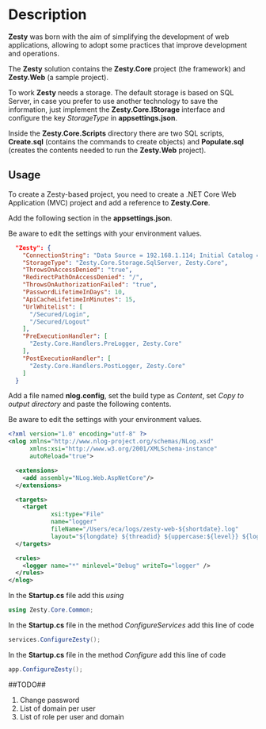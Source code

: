 # Description #

**Zesty** was born with the aim of simplifying the development of web applications, allowing to adopt some practices that improve development and operations.

The **Zesty** solution contains the **Zesty.Core** project (the framework) and **Zesty.Web** (a sample project).

To work **Zesty** needs a storage. The default storage is based on SQL Server, in case you prefer to use another technology to save the information, just implement the **Zesty.Core.IStorage** interface and configure the key *StorageType* in **appsettings.json**.

Inside the **Zesty.Core.Scripts** directory there are two SQL scripts, **Create.sql** (contains the commands to create objects) and **Populate.sql** (creates the contents needed to run the **Zesty.Web** project).

## Usage ##

To create a Zesty-based project, you need to create a .NET Core Web Application (MVC) project and add a reference to **Zesty.Core**.

Add the following section in the **appsettings.json**.

Be aware to edit the settings with your environment values.

```json
  "Zesty": {
    "ConnectionString": "Data Source = 192.168.1.114; Initial Catalog = Zesty; User Id = zestyUser; Password = zesty.Password.",
    "StorageType": "Zesty.Core.Storage.SqlServer, Zesty.Core",
    "ThrowsOnAccessDenied": "true",
    "RedirectPathOnAccessDenied": "/",
    "ThrowsOnAuthorizationFailed": "true",
    "PasswordLifetimeInDays": 10,
    "ApiCacheLifetimeInMinutes": 15,
    "UrlWhitelist": [
      "/Secured/Login",
      "/Secured/Logout"
    ],
    "PreExecutionHandler": [
      "Zesty.Core.Handlers.PreLogger, Zesty.Core"
    ],
    "PostExecutionHandler": [
      "Zesty.Core.Handlers.PostLogger, Zesty.Core"
    ]
  }
```

Add a file named **nlog.config**, set the build type as *Content*, set *Copy to output directory* and paste the following contents. 

Be aware to edit the settings with your environment values.

```xml
<?xml version="1.0" encoding="utf-8" ?>
<nlog xmlns="http://www.nlog-project.org/schemas/NLog.xsd"
      xmlns:xsi="http://www.w3.org/2001/XMLSchema-instance"
      autoReload="true">

  <extensions>
    <add assembly="NLog.Web.AspNetCore"/>
  </extensions>

  <targets>
    <target 
            xsi:type="File" 
            name="logger" 
            fileName="/Users/eca/logs/zesty-web-${shortdate}.log"
            layout="${longdate} ${threadid} ${uppercase:${level}} ${logger} ${message} ${exception:format=tostring}" />
  </targets>

  <rules>
    <logger name="*" minlevel="Debug" writeTo="logger" />
  </rules>
</nlog>
```

In the **Startup.cs** file add this *using*

```c#
using Zesty.Core.Common;
```

In the **Startup.cs** file in the method *ConfigureServices* add this line of code
```c#
services.ConfigureZesty();
```

In the **Startup.cs** file in the method *Configure* add this line of code
```c#
app.ConfigureZesty();
```

##TODO##

1. Change password
1. List of domain per user
1. List of role per user and domain
